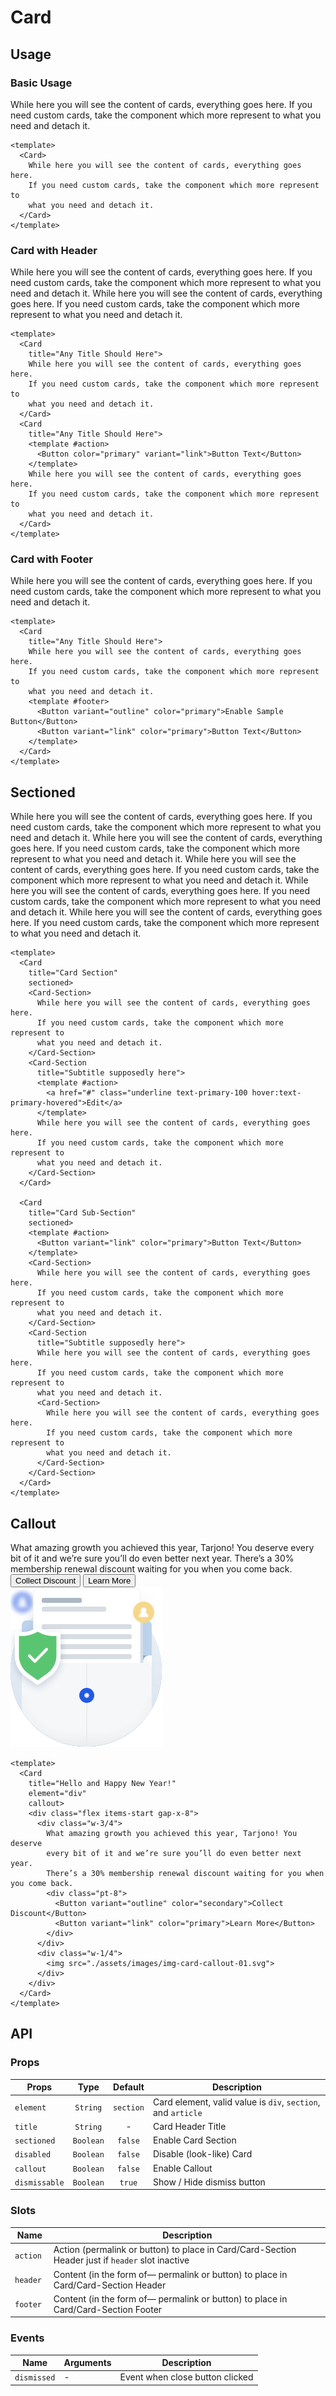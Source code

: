<script setup>
  import Card from './Card.vue'
  import Button from '../button/Button.vue'
  import CardSection from './CardSection.vue'
  import Heading from '../heading/Heading.vue'
</script>

<style scoped lang="postcss">
  .preview {
    @apply block;

    p {
      @apply p-0;
    }

    .card {
      @apply mb-6;
    }

    h1, h2, h3, h4, h5, h6 {
      @apply mt-0;
      font-weight: inherit;
    }

    h2 {
      @apply m-0 p-0 border-b-0;
    }
  }
</style>

# Card

## Usage

### Basic Usage

<preview>
  <Card>
    While here you will see the content of cards, everything goes here.
    If you need custom cards, take the component which more represent to
    what you need and detach it.
  </Card>
</preview>

```vue
<template>
  <Card>
    While here you will see the content of cards, everything goes here.
    If you need custom cards, take the component which more represent to
    what you need and detach it.
  </Card>
</template>
```

### Card with Header
<preview>
  <Card
    title="Any Title Should Here">
    While here you will see the content of cards, everything goes here.
    If you need custom cards, take the component which more represent to
    what you need and detach it.
  </Card>
  <Card
    title="Any Title Should Here">
    <template #action>
      <Button color="primary" variant="link">Button Text</Button>
    </template>
    While here you will see the content of cards, everything goes here.
    If you need custom cards, take the component which more represent to
    what you need and detach it.
  </Card>
</preview>

```vue
<template>
  <Card
    title="Any Title Should Here">
    While here you will see the content of cards, everything goes here.
    If you need custom cards, take the component which more represent to
    what you need and detach it.
  </Card>
  <Card
    title="Any Title Should Here">
    <template #action>
      <Button color="primary" variant="link">Button Text</Button>
    </template>
    While here you will see the content of cards, everything goes here.
    If you need custom cards, take the component which more represent to
    what you need and detach it.
  </Card>
</template>
```

### Card with Footer
<preview>
  <Card
    title="Any Title Should Here">
    While here you will see the content of cards, everything goes here.
    If you need custom cards, take the component which more represent to
    what you need and detach it.
    <template #footer>
      <Button variant="outline" color="primary">Enable Sample Button</Button>
      <Button variant="link" color="primary">Button Text</Button>
    </template>
  </Card>
</preview>

```vue
<template>
  <Card
    title="Any Title Should Here">
    While here you will see the content of cards, everything goes here.
    If you need custom cards, take the component which more represent to
    what you need and detach it.
    <template #footer>
      <Button variant="outline" color="primary">Enable Sample Button</Button>
      <Button variant="link" color="primary">Button Text</Button>
    </template>
  </Card>
</template>
```

## Sectioned
<preview>
  <Card
    title="Card with Section"
    sectioned>
    <Card-Section>
      While here you will see the content of cards, everything goes here.
      If you need custom cards, take the component which more represent to
      what you need and detach it.
    </Card-Section>
    <Card-Section
      title="Subtitle supposedly here">
      <template #action>
        <a href="#" class="underline text-primary-100 hover:text-primary-hovered">Edit</a>
      </template>
      While here you will see the content of cards, everything goes here.
      If you need custom cards, take the component which more represent to
      what you need and detach it.
    </Card-Section>
  </Card>
  <Card
    title="Card with Sub-Section"
    sectioned>
    <template #action>
      <Button variant="link" color="primary">Button Text</Button>
    </template>
    <Card-Section>
      While here you will see the content of cards, everything goes here.
      If you need custom cards, take the component which more represent to
      what you need and detach it.
    </Card-Section>
    <Card-Section
      title="Subtitle supposedly here">
      While here you will see the content of cards, everything goes here.
      If you need custom cards, take the component which more represent to
      what you need and detach it.
      <Card-Section>
        While here you will see the content of cards, everything goes here.
        If you need custom cards, take the component which more represent to
        what you need and detach it.
      </Card-Section>
    </Card-Section>
  </Card>
</preview>

```vue
<template>
  <Card
    title="Card Section"
    sectioned>
    <Card-Section>
      While here you will see the content of cards, everything goes here.
      If you need custom cards, take the component which more represent to
      what you need and detach it.
    </Card-Section>
    <Card-Section
      title="Subtitle supposedly here">
      <template #action>
        <a href="#" class="underline text-primary-100 hover:text-primary-hovered">Edit</a>
      </template>
      While here you will see the content of cards, everything goes here.
      If you need custom cards, take the component which more represent to
      what you need and detach it.
    </Card-Section>
  </Card>

  <Card
    title="Card Sub-Section"
    sectioned>
    <template #action>
      <Button variant="link" color="primary">Button Text</Button>
    </template>
    <Card-Section>
      While here you will see the content of cards, everything goes here.
      If you need custom cards, take the component which more represent to
      what you need and detach it.
    </Card-Section>
    <Card-Section
      title="Subtitle supposedly here">
      While here you will see the content of cards, everything goes here.
      If you need custom cards, take the component which more represent to
      what you need and detach it.
      <Card-Section>
        While here you will see the content of cards, everything goes here.
        If you need custom cards, take the component which more represent to
        what you need and detach it.
      </Card-Section>
    </Card-Section>
  </Card>
</template>
```

## Callout
<preview>
  <Card
    title="Hello and Happy New Year!"
    element="div"
    callout>
    <div class="flex items-start gap-x-8">
      <div class="w-3/4">
        What amazing growth you achieved this year, Tarjono! You deserve
        every bit of it and we’re sure you’ll do even better next year.
        There’s a 30% membership renewal discount waiting for you when you come back.
        <div class="pt-8">
          <Button variant="outline" color="secondary">Collect Discount</Button>
          <Button variant="link" color="primary">Learn More</Button>
        </div>
      </div>
      <div class="w-1/4">
        <img src="./assets/images/img-card-callout-01.svg">
      </div>
    </div>
  </Card>
</preview>

```vue
<template>
  <Card
    title="Hello and Happy New Year!"
    element="div"
    callout>
    <div class="flex items-start gap-x-8">
      <div class="w-3/4">
        What amazing growth you achieved this year, Tarjono! You deserve
        every bit of it and we’re sure you’ll do even better next year.
        There’s a 30% membership renewal discount waiting for you when you come back.
        <div class="pt-8">
          <Button variant="outline" color="secondary">Collect Discount</Button>
          <Button variant="link" color="primary">Learn More</Button>
        </div>
      </div>
      <div class="w-1/4">
        <img src="./assets/images/img-card-callout-01.svg">
      </div>
    </div>
  </Card>
</template>
```

## API

### Props

| Props         |   Type    |  Default  | Description                                                  |
|---------------|:---------:|:---------:|--------------------------------------------------------------|
| `element`     | `String`  | `section` | Card element, valid value is `div`, `section`, and `article` |
| `title`       | `String`  |     -     | Card Header Title                                            |
| `sectioned`   | `Boolean` |  `false`  | Enable Card Section                                          |
| `disabled`    | `Boolean` |  `false`  | Disable (look-like) Card                                     |
| `callout`     | `Boolean` |  `false`  | Enable Callout                                               |
| `dismissable` | `Boolean` |  `true`   | Show / Hide dismiss button                                   |

### Slots
| Name      | Description                                                                                      |
|-----------|--------------------------------------------------------------------------------------------------|
| `action ` | Action (permalink or button) to place in Card/Card-Section Header just if `header` slot inactive |
| `header ` | Content (in the form of— permalink or button) to place in Card/Card-Section Header               |
| `footer ` | Content (in the form of— permalink or button) to place in Card/Card-Section Footer               |

### Events


| Name        | Arguments | Description                     |
|-------------|-----------|---------------------------------|
| `dismissed` | -         | Event when close button clicked |
